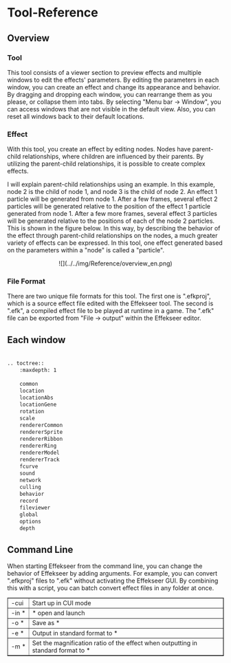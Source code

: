﻿# Tool-Reference

## Overview

### Tool

This tool consists of a viewer section to preview effects and multiple windows to edit the effects' parameters. By editing the parameters in each window, you can create an effect and change its appearance and behavior. By dragging and dropping each window, you can rearrange them as you please, or collapse them into tabs. By selecting "Menu bar -> Window", you can access windows that are not visible in the default view. Also, you can reset all windows back to their default locations.

### Effect

With this tool, you create an effect by editing nodes. Nodes have parent-child relationships, where children are influenced by their parents. By utilizing the parent-child relationships, it is possible to create complex effects.

I will explain parent-child relationships using an example. In this example, node 2 is the child of node 1, and node 3 is the child of node 2\. An effect 1 particle will be generated from node 1\. After a few frames, several effect 2 particles will be generated relative to the position of the effect 1 particle generated from node 1\. After a few more frames, several effect 3 particles will be generated relative to the positions of each of the node 2 particles. This is shown in the figure below. In this way, by describing the behavior of the effect through parent-child relationships on the nodes, a much greater variety of effects can be expressed. In this tool, one effect generated based on the parameters within a "node" is called a "particle".

<div align="center">![](../../img/Reference/overview_en.png)</div>

### File Format

There are two unique file formats for this tool. The first one is ".efkproj", which is a source effect file edited with the Effekseer tool. The second is ".efk", a compiled effect file to be played at runtime in a game. The ".efk" file can be exported from "File -> output" within the Effekseer editor.

## Each window

```eval_rst

.. toctree::
    :maxdepth: 1

    common
    location
    locationAbs
    locationGene
    rotation
    scale
    rendererCommon
    rendererSprite
    rendererRibbon
    rendererRing
    rendererModel
    rendererTrack
    fcurve
    sound
    network
    culling
    behavior
    record
    fileviewer
    global
    options
    depth
```

## Command Line

When starting Effekseer from the command line, you can change the behavior of Effekseer by adding arguments. For example, you can convert ".efkproj" files to ".efk" without activating the Effekseer GUI. By combining this with a script, you can batch convert effect files in any folder at once.

<table border="1">

<tbody>

<tr>

<td nowrap="">-cui</td>

<td>Start up in CUI mode</td>

</tr>

<tr>

<td nowrap="">-in *</td>

<td>* open and launch</td>

</tr>

<tr>

<td nowrap="">-o *</td>

<td>Save as *</td>

</tr>

<tr>

<td nowrap="">-e *</td>

<td>Output in standard format to *</td>

</tr>

<tr>

<td nowrap="">-m *</td>

<td>Set the magnification ratio of the effect when outputting in standard format to *</td>

</tr>

</tbody>

</table>
